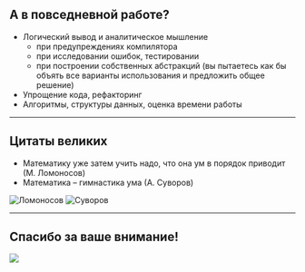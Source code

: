## А в повседневной работе?

- Логический вывод и аналитическое мышление
    - при предупреждениях компилятора
    - при исследовании ошибок, тестировании
    - при построении собственных абстракций 
    (вы пытаетесь как бы объять все варианты использования и предложить общее решение)
- Упрощение кода, рефакторинг
- Алгоритмы, структуры данных, оценка времени работы

----

## Цитаты великих

- Математику уже затем учить надо, что она ум в порядок приводит (М. Ломоносов)
- Математика – гимнастика ума (А. Суворов)

![Ломоносов](slides/10-end/lomonosov.jpg) <!-- .element height="300" -->
![Суворов](slides/10-end/suvorov.jpg) <!-- .element height="300" -->

----

## Спасибо за ваше внимание!

![](slides/10-end/inception.jpg)
